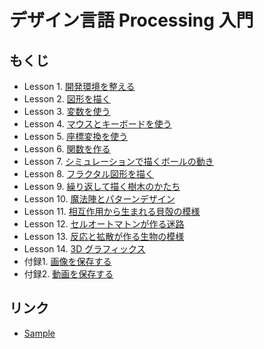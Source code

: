# デザイン言語 Processing 入門
## もくじ

- Lesson 1. [開発環境を整える](01/README.md)
- Lesson 2. [図形を描く](02/README.md)
- Lesson 3. [変数を使う](03/README.md)
- Lesson 4. [マウスとキーボードを使う](04/README.md)
- Lesson 5. [座標変換を使う](05/README.md)
- Lesson 6. [関数を作る](06/README.md)
- Lesson 7. [シミュレーションで描くボールの動き](07/README.md)
- Lesson 8. [フラクタル図形を描く](08/README.md)
- Lesson 9. [繰り返して描く樹木のかたち](09/README.md)
- Lesson 10. [魔法陣とパターンデザイン](10/README.md)
- Lesson 11. [相互作用から生まれる貝殻の模様](11/README.md)
- Lesson 12. [セルオートマトンが作る迷路](12/README.md)
- Lesson 13. [反応と拡散が作る生物の模様](13/README.md)
- Lesson 14. [3D グラフィックス](14/README.md)
- 付録1. [画像を保存する](15/README.md)
- 付録2. [動画を保存する](16/README.md)

## リンク
- [Sample](http://www.morikita.co.jp/soft/84931/)
